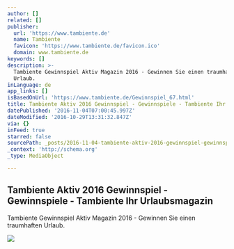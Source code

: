 ```yaml
---
author: []
related: []
publisher:
  url: 'https://www.tambiente.de'
  name: Tambiente
  favicon: 'https://www.tambiente.de/favicon.ico'
  domain: www.tambiente.de
keywords: []
description: >-
  Tambiente Gewinnspiel Aktiv Magazin 2016 - Gewinnen Sie einen traumhaften
  Urlaub.
inLanguage: de
app_links: []
isBasedOnUrl: 'https://www.tambiente.de/Gewinnspiel_67.html'
title: Tambiente Aktiv 2016 Gewinnspiel - Gewinnspiele - Tambiente Ihr Urlaubsmagazin
datePublished: '2016-11-04T07:00:45.997Z'
dateModified: '2016-10-29T13:31:32.847Z'
via: {}
inFeed: true
starred: false
sourcePath: _posts/2016-11-04-tambiente-aktiv-2016-gewinnspiel-gewinnspiele-tambiente.md
_context: 'http://schema.org'
_type: MediaObject

---
```

<article style=""><h1>Tambiente Aktiv 2016 Gewinnspiel - Gewinnspiele - Tambiente Ihr Urlaubsmagazin</h1><p>Tambiente Gewinnspiel Aktiv Magazin 2016 - Gewinnen Sie einen traumhaften Urlaub.</p><img src="https://www.tambiente.de/images/gewinnspiel/resize/67_tambiente-aktiv-2016-nord-gewinnspiel-locaboat-MEB-E400-Frau-am-Steuer.jpg" /></article>